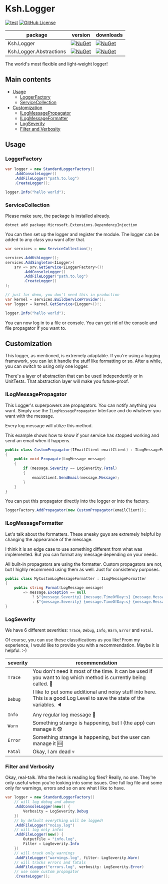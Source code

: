 # Ksh.Logger

[//]: # ([![devel]&#40;https://github.com/skukshaus/logger/actions/workflows/devel.yml/badge.svg&#41;]&#40;https://github.com/skukshaus/logger/actions/workflows/devel.yml&#41;)
[//]: # ([![main]&#40;https://github.com/skukshaus/logger/actions/workflows/main.yml/badge.svg&#41;]&#40;https://github.com/skukshaus/logger/actions/workflows/main.yml&#41;)

[![test](https://github.com/skukshaus/logger/actions/workflows/test.yml/badge.svg)](https://github.com/skukshaus/logger/actions/workflows/test.yml)
[![GitHub License](https://img.shields.io/github/license/skukshaus/logger)](https://github.com/skukshaus/logger/blob/main/LICENSE)

| package                 | version                                                                                                                         | downloads                                                                                                                        |
|-------------------------|---------------------------------------------------------------------------------------------------------------------------------|----------------------------------------------------------------------------------------------------------------------------------|
| Ksh.Logger              | [![NuGet](https://img.shields.io/nuget/v/ksh.logger.svg)](https://www.nuget.org/packages/ksh.logger/)                           | [![NuGet](https://img.shields.io/nuget/dt/ksh.logger.svg)](https://www.nuget.org/packages/ksh.logger/)                           |
| Ksh.Logger.Abstractions | [![NuGet](https://img.shields.io/nuget/v/ksh.logger.abstractions.svg)](https://www.nuget.org/packages/ksh.logger.abstractions/) | [![NuGet](https://img.shields.io/nuget/dt/ksh.logger.abstractions.svg)](https://www.nuget.org/packages/ksh.logger.abstractions/) |

The world's most flexible and light-weight logger!

## Main contents

+ [Usage](#usage)
  + [LoggerFactory](#loggerfactory)
  + [ServiceCollection](#servicecollection)
+ [Customization](#customization)
  + [ILogMessagePropagator](#ilogmessagepropagator)
  + [ILogMessageFormatter](#ilogmessageformatter)
  + [LogSeverity](#logseverity)
  + [Filter and Verbosity](#filter-and-verbosity)

## Usage

### LoggerFactory

```csharp
var logger = new StandardLoggerFactory()
    .AddConsoleLogger()
    .AddFileLogger("path.to.log")
    .CreateLogger();

logger.Info("hello world");
```

### ServiceCollection

Please make sure, the package is installed already.
```
dotnet add package Microsoft.Extensions.DependencyInjection
```

You can then set up the logger and register the module. The logger can be added to any class you want after that.

```csharp
var services = new ServiceCollection();

services.AddKshLogger();
services.AddSingleton<ILogger>(
    srv => srv.GetService<ILoggerFactory>()!
        .AddConsoleLogger()
        .AddFileLogger("path.to.log")
        .CreateLogger()
);

// just for demo, you don't need this in production 
var kernel = services.BuildServiceProvider();
var logger = kernel.GetService<ILogger>()!;

logger.Info("hello world");
```

You can now log in to a file or console. You can get rid of the console and file propagator if you want to.

## Customization

This logger, as mentioned, is extremely adaptable. If you're using a logging framework, you can let it handle the stuff
like formatting or so. After a while, you can switch to using only one logger.

There's a layer of abstraction that can be used independently or in UnitTests. That abstraction layer will make you 
future-proof.

### ILogMessagePropagator

This Logger's superpowers are propagators. You can notify anything you want. Simply use the ``ILogMessagePropagator`` 
Interface and do whatever you want with the message.

Every log message will utilize this method.

This example shows how to know if your service has stopped working and send an email when it happens.

```csharp
public class CustomPropagator(IEmailClient emailClient) : ILogMessagePropagator
{
    public void Propagate(LogMessage message)
    {
        if (message.Severity == LogSeverity.Fatal)
        {
            emailClient.SendEmail(message.Message);
        }
    }
}
```

You can put this propagator directly into the logger or into the factory.

```csharp
loggerFactory.AddPropagator(new CustomPropagator(emailClient));
```

### ILogMessageFormatter

Let's talk about the formatters. These sneaky guys are extremely helpful by changing the appearance of the message.

I think it is an edge case to use something different from what was implemented. But you can format any message
depending on your needs.

All built-in propagators are using the formatter. Custom propagators are not, but I highly recommend using them as
well. Just for consistency purposes.

````csharp
public class MyCustomLogMessageFormatter : ILogMessageFormatter
{
    public string Format(LogMessage message)
        => message.Exception == null
            ? $"{message.Severity} {message.TimeOfDay:s} {message.Message}"
            : $"{message.Severity} {message.TimeOfDay:s} {message.Message}{Environment.NewLine}{message.Exception}";
}
````

### LogSeverity

We have 6 different severities: ``Trace``, ``Debug``, ``Info``, ``Warn``, ``Error`` and ``Fatal``.

Of course, you can use these classifications as you like! From my experience, I would like to provide you with a 
recommendation. Maybe it is helpful. :-)

| severity  | recommendation                                                                                                                  |
|-----------|---------------------------------------------------------------------------------------------------------------------------------|
| ``Trace`` | You don't need it most of the time. It can be used if you want to log which method is currently being called. :eyes:            |
| ``Debug`` | I like to put some additional and noisy stuff into here. This is a good Log Level to save the state of the variables. :speaker: |
| ``Info``  | Any regular log message :speech_balloon:                                                                                        |
| ``Warn``  | Something strange is happening, but I (the app) can manage it :fearful:                                                         |
| ``Error`` | Something strange is happening, but the user can manage it :sos:                                                                |
| ``Fatal`` | Okay, I am dead :skull:                                                                                                         |


### Filter and Verbosity

Okay, real-talk. Who the heck is reading log files? Really, no one. They're only useful when you're looking into some 
issues. One full log file and some only for warnings, errors and so on are what I like to have.

````csharp
var logger = new StandardLoggerFactory()
    // will log debug and above
    .AddConsoleLogger(new() { 
        Verbosity = LogSeverity.Debug
    })
    // by default everything will be logged!
    .AddFileLogger("noisy.log")
    // will log only infos
    .AddFileLogger(new() {
        OutputFile = "info.log",
        Filter = LogSeverity.Info
    })
    // will track only warnings
    .AddFileLogger("warnings.log", filter: LogSeverity.Warn)
    // will tracks errors and fatals
    .AddFileLogger("errors.log", verbosity: LogSeverity.Error)
    // use some custom propagator
    .CreateLogger();
````